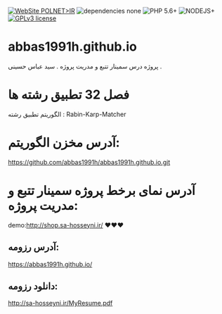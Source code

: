 [![WebSite POLNET>IR](https://img.shields.io/badge/WebSite-sa_hosseyni.ir-black.svg)](http://www.sa-hosseyni.ir/)
![dependencies none](https://img.shields.io/badge/Dependencies-none-brightgreen.svg)
![PHP 5.6+](https://img.shields.io/badge/PHP-5.6+-green.svg)
![NODEJS+](https://img.shields.io/npm/v/npm)
[![GPLv3 license](https://img.shields.io/badge/License-GPLv3-blue.svg)](https://github.com/khanzadimahdi/router/blob/master/LICENSE)
# abbas1991h.github.io
پروژه درس سمینار تتبع و مدریت پروژه . سید عباس حسینی .

# فصل 32 تطبیق رشته ها
الگوریتم تطبیق رشته :
Rabin-Karp-Matcher

# آدرس مخزن الگوریتم:
https://github.com/abbas1991h/abbas1991h.github.io.git

#  آدرس نمای برخط پروژه سمینار تتبع و مدریت پروژه:
demo:http://shop.sa-hosseyni.ir/ ❤️️❤️️❤️️

## آدرس رزومه:
https://abbas1991h.github.io/

## دانلود رزومه:
http://sa-hosseyni.ir/MyResume.pdf
